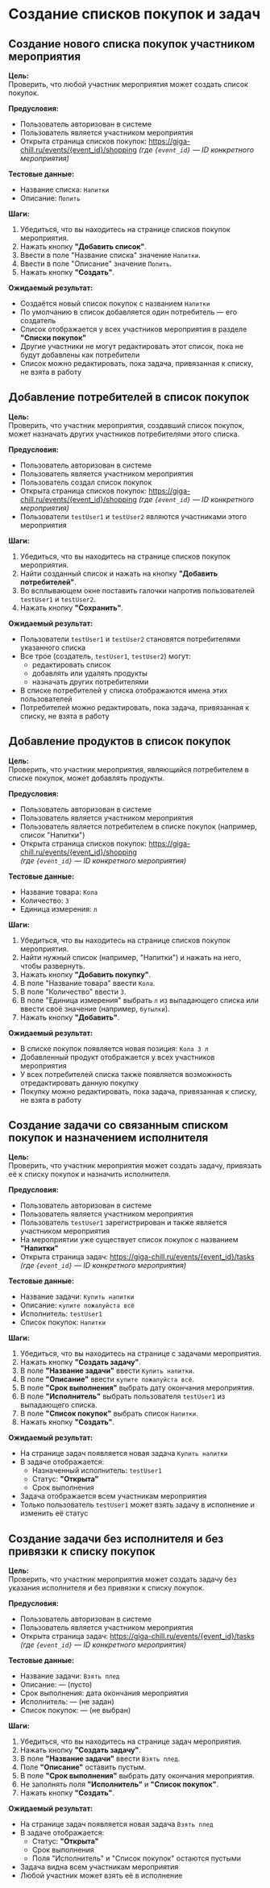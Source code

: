 # Создание списков покупок и задач
## Создание нового списка покупок участником мероприятия

**Цель:**  
Проверить, что любой участник мероприятия может создать список покупок.

**Предусловия:**  
- Пользователь авторизован в системе  
- Пользователь является участником мероприятия  
- Открыта страница списков покупок: https://giga-chill.ru/events/{event_id}/shopping
  *(где `{event_id}` — ID конкретного мероприятия)*

**Тестовые данные:**  
- Название списка: `Напитки`  
- Описание: `Попить`

**Шаги:**  
1. Убедиться, что вы находитесь на странице списков покупок мероприятия.  
2. Нажать кнопку **"Добавить список"**.  
3. Ввести в поле "Название списка" значение `Напитки`.  
4. Ввести в поле "Описание" значение `Попить`.  
5. Нажать кнопку **"Создать"**.

**Ожидаемый результат:**  
- Создаётся новый список покупок с названием `Напитки`  
- По умолчанию в список добавляется один потребитель — его создатель  
- Список отображается у всех участников мероприятия в разделе **"Списки покупок"**  
- Другие участники не могут редактировать этот список, пока не будут добавлены как потребители
- Список можно редактировать, пока задача, привязанная к списку, не взята в работу

## Добавление потребителей в список покупок

**Цель:**  
Проверить, что участник мероприятия, создавший список покупок, может назначать других участников потребителями этого списка.

**Предусловия:**  
- Пользователь авторизован в системе  
- Пользователь является участником мероприятия  
- Пользователь создал список покупок  
- Открыта страница списков покупок: https://giga-chill.ru/events/{event_id}/shopping
  *(где `{event_id}` — ID конкретного мероприятия)*  
- Пользователи `testUser1` и `testUser2` являются участниками этого мероприятия

**Шаги:**  
1. Убедиться, что вы находитесь на странице списков покупок мероприятия.  
2. Найти созданный список и нажать на кнопку **"Добавить потребителей"**.  
3. Во всплывающем окне поставить галочки напротив пользователей `testUser1` и `testUser2`.  
4. Нажать кнопку **"Сохранить"**.

**Ожидаемый результат:**  
- Пользователи `testUser1` и `testUser2` становятся потребителями указанного списка  
- Все трое (создатель, `testUser1`, `testUser2`) могут:  
  - редактировать список  
  - добавлять или удалять продукты  
  - назначать других потребителями 
- В списке потребителей у списка отображаются имена этих пользователей
- Потребителей можно редактировать, пока задача, привязанная к списку, не взята в работу

## Добавление продуктов в список покупок

**Цель:**  
Проверить, что участник мероприятия, являющийся потребителем в списке покупок, может добавлять продукты.

**Предусловия:**  
- Пользователь авторизован в системе  
- Пользователь является участником мероприятия  
- Пользователь является потребителем в списке покупок (например, список "Напитки")  
- Открыта страница списков покупок: https://giga-chill.ru/events/{event_id}/shopping  
  *(где `{event_id}` — ID конкретного мероприятия)*  

**Тестовые данные:**  
- Название товара: `Кола`  
- Количество: `3`  
- Единица измерения: `л`

**Шаги:**  
1. Убедиться, что вы находитесь на странице списков покупок мероприятия.  
2. Найти нужный список (например, "Напитки") и нажать на него, чтобы развернуть.  
3. Нажать кнопку **"Добавить покупку"**.  
4. В поле "Название товара" ввести `Кола`.  
5. В поле "Количество" ввести `3`.  
6. В поле "Единица измерения" выбрать `л` из выпадающего списка или ввести своё значение (например, `бутылки`).  
7. Нажать кнопку **"Добавить"**.

**Ожидаемый результат:**  
- В списке покупок появляется новая позиция: `Кола 3 л`  
- Добавленный продукт отображается у всех участников мероприятия  
- У всех потребителей списка также появляется возможность отредактировать данную покупку 
- Покупку можно редактировать, пока задача, привязанная к списку, не взята в работу



## Создание задачи со связанным списком покупок и назначением исполнителя

**Цель:**  
Проверить, что участник мероприятия может создать задачу, привязать её к списку покупок и назначить исполнителя.

**Предусловия:**  
- Пользователь авторизован в системе  
- Пользователь является участником мероприятия  
- Пользователь `testUser1` зарегистрирован и также является участником мероприятия  
- На мероприятии уже существует список покупок с названием **"Напитки"**  
- Открыта страница задач: https://giga-chill.ru/events/{event_id}/tasks  
  *(где `{event_id}` — ID конкретного мероприятия)*  

**Тестовые данные:**  
- Название задачи: `Купить напитки`  
- Описание: `купите пожалуйста всё`  
- Исполнитель: `testUser1`  
- Список покупок: `Напитки`

**Шаги:**  
1. Убедиться, что вы находитесь на странице с задачами мероприятия.  
2. Нажать кнопку **"Создать задачу"**.  
3. В поле **"Название задачи"** ввести `Купить напитки`.  
4. В поле **"Описание"** ввести `купите пожалуйста всё`.  
5. В поле **"Срок выполнения"** выбрать дату окончания мероприятия.  
6. В поле **"Исполнитель"** выбрать пользователя `testUser1` из выпадающего списка.  
7. В поле **"Список покупок"** выбрать список `Напитки`.  
8. Нажать кнопку **"Создать"**.

**Ожидаемый результат:**  
- На странице задач появляется новая задача `Купить напитки`  
- В задаче отображается:
  - Назначенный исполнитель: `testUser1`
  - Статус: **"Открыта"**
  - Срок выполнения
- Задача отображается всем участникам мероприятия  
- Только пользователь `testUser1` может взять задачу в исполнение и изменить её статус



## Создание задачи без исполнителя и без привязки к списку покупок

**Цель:**  
Проверить, что участник мероприятия может создать задачу без указания исполнителя и без привязки к списку покупок.

**Предусловия:**  
- Пользователь авторизован в системе  
- Пользователь является участником мероприятия  
- Открыта страница задач: https://giga-chill.ru/events/{event_id}/tasks  
  *(где `{event_id}` — ID конкретного мероприятия)*  

**Тестовые данные:**  
- Название задачи: `Взять плед`  
- Описание: — (пусто)  
- Срок выполнения: дата окончания мероприятия  
- Исполнитель: — (не задан)  
- Список покупок: — (не выбран)

**Шаги:**  
1. Убедиться, что вы находитесь на странице задач мероприятия.  
2. Нажать кнопку **"Создать задачу"**.  
3. В поле **"Название задачи"** ввести `Взять плед`.  
4. Поле **"Описание"** оставить пустым.  
5. В поле **"Срок выполнения"** выбрать дату окончания мероприятия.  
6. Не заполнять поля **"Исполнитель"** и **"Список покупок"**.  
7. Нажать кнопку **"Создать"**.

**Ожидаемый результат:**  
- На странице задач появляется новая задача `Взять плед`  
- В задаче отображается:
  - Статус: **"Открыта"**
  - Срок выполнения  
  - Поля "Исполнитель" и "Список покупок" остаются пустыми  
- Задача видна всем участникам мероприятия  
- Любой участник может взять её в исполнение

